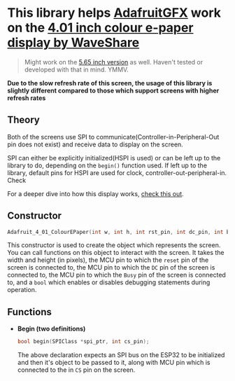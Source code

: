 # This library helps [AdafruitGFX](https://learn.adafruit.com/adafruit-gfx-graphics-library) work on the [4.01 inch colour e-paper display by WaveShare](https://www.waveshare.com/4.01inch-e-Paper-F.htm)
> Might work on the [5.65 inch version](https://www.waveshare.com/5.65inch-e-Paper-F.htm) as well. Haven't tested or developed with that in mind. YMMV.

**Due to the slow refresh rate of this screen, the usage of this library is slightly different compared to those which support screens with higher refresh rates**
## Theory
Both of the screens use SPI to communicate(Controller-in-Peripheral-Out pin does not exist) and receive data to display on the screen. 

SPI can either be explicitly initialized(HSPI is used) or can be left up to the library to do, depending on the `begin()` function used. If left up to the library, default pins for HSPI are used for clock, controller-out-peripheral-in. Check 

For a deeper dive into how this display works, [check this out](https://github.com/A223D/colourEpaperWaveshare). 

## Constructor
```c++
Adafruit_4_01_ColourEPaper(int w, int h, int rst_pin, int dc_pin, int busy_pin, bool debug_On);
```
This constructor is used to create the object which represents the screen. You can call functions on this object to interact with the screen. It takes the width and height (in pixels), the MCU pin to which the `reset` pin of the screen is connected to, the MCU pin to which the `DC` pin of the screen is connected to, the MCU pin to which the `Busy` pin of the screen is connected to, and a `bool` which enables or disables debugging statements during operation. 

## Functions
* **Begin (two definitions)**
	```c++
	bool begin(SPIClass *spi_ptr, int cs_pin);
	```
	The above declaration expects an SPI bus on the ESP32 to be initialized and then it's object to be passed to it, along with MCU pin which is connected to the in `CS` pin on the screen. 

